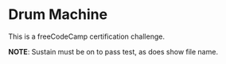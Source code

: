 # Drum Machine

This is a freeCodeCamp certification challenge.

**NOTE**: Sustain must be on to pass test, as does show file name. 
